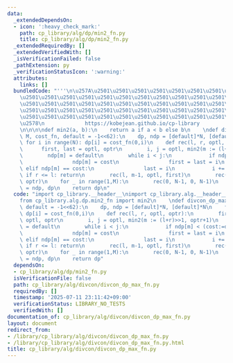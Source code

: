 ```yaml
---
data:
  _extendedDependsOn:
  - icon: ':heavy_check_mark:'
    path: cp_library/alg/dp/min2_fn.py
    title: cp_library/alg/dp/min2_fn.py
  _extendedRequiredBy: []
  _extendedVerifiedWith: []
  _isVerificationFailed: false
  _pathExtension: py
  _verificationStatusIcon: ':warning:'
  attributes:
    links: []
  bundledCode: "'''\n\u257A\u2501\u2501\u2501\u2501\u2501\u2501\u2501\u2501\u2501\u2501\
    \u2501\u2501\u2501\u2501\u2501\u2501\u2501\u2501\u2501\u2501\u2501\u2501\u2501\
    \u2501\u2501\u2501\u2501\u2501\u2501\u2501\u2501\u2501\u2501\u2501\u2501\u2501\
    \u2501\u2501\u2501\u2501\u2501\u2501\u2501\u2501\u2501\u2501\u2501\u2501\u2501\
    \u2501\u2501\u2501\u2501\u2501\u2501\u2501\u2501\u2501\u2501\u2501\u2501\u2501\
    \u2578\n             https://kobejean.github.io/cp-library               \n'''\n\
    \n\n\n\ndef min2(a, b):\n    return a if a < b else b\n    \ndef divcon_dp_max(N,\
    \ M, cost_fn, default = -1<<62):\n    dp, ndp = [default]*N, [default]*N\n   \
    \ for i in range(N): dp[i] = cost_fn(0,i)\n    def rec(l, r, optl, optr):\n  \
    \      first, last = optl, optr\n        i, j = optl, min2(m := (l+r)>>1, optr+1)\n\
    \        ndp[m] = default\n        while i < j:\n            if ndp[m] < (cost:=dp[i]+cost_fn(i,m)):\n\
    \                ndp[m] = cost\n                first = last = i\n           \
    \ elif ndp[m] == cost:\n                last = i\n            i += 1\n       \
    \ if r <= l: return\n        rec(l, m-1, optl, first)\n        rec(m+1, r, last,\
    \ optr)\n    for _ in range(1,M):\n        rec(0, N-1, 0, N-1)\n        dp, ndp\
    \ = ndp, dp\n    return dp\n"
  code: "import cp_library.__header__\nimport cp_library.alg.__header__\nimport cp_library.alg.divcon.__header__\n\
    from cp_library.alg.dp.min2_fn import min2\n    \ndef divcon_dp_max(N, M, cost_fn,\
    \ default = -1<<62):\n    dp, ndp = [default]*N, [default]*N\n    for i in range(N):\
    \ dp[i] = cost_fn(0,i)\n    def rec(l, r, optl, optr):\n        first, last =\
    \ optl, optr\n        i, j = optl, min2(m := (l+r)>>1, optr+1)\n        ndp[m]\
    \ = default\n        while i < j:\n            if ndp[m] < (cost:=dp[i]+cost_fn(i,m)):\n\
    \                ndp[m] = cost\n                first = last = i\n           \
    \ elif ndp[m] == cost:\n                last = i\n            i += 1\n       \
    \ if r <= l: return\n        rec(l, m-1, optl, first)\n        rec(m+1, r, last,\
    \ optr)\n    for _ in range(1,M):\n        rec(0, N-1, 0, N-1)\n        dp, ndp\
    \ = ndp, dp\n    return dp"
  dependsOn:
  - cp_library/alg/dp/min2_fn.py
  isVerificationFile: false
  path: cp_library/alg/divcon/divcon_dp_max_fn.py
  requiredBy: []
  timestamp: '2025-07-11 23:11:42+09:00'
  verificationStatus: LIBRARY_NO_TESTS
  verifiedWith: []
documentation_of: cp_library/alg/divcon/divcon_dp_max_fn.py
layout: document
redirect_from:
- /library/cp_library/alg/divcon/divcon_dp_max_fn.py
- /library/cp_library/alg/divcon/divcon_dp_max_fn.py.html
title: cp_library/alg/divcon/divcon_dp_max_fn.py
---
```

